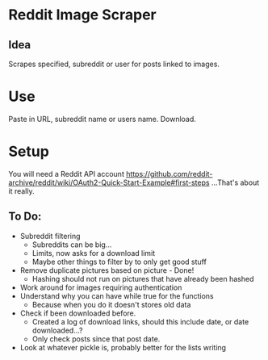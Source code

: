 # Reddit Image Scraper

## Idea

Scrapes specified, subreddit or user for posts linked to images.

# Use

Paste in URL, subreddit name or users name. Download.

# Setup

You will need a Reddit API account
https://github.com/reddit-archive/reddit/wiki/OAuth2-Quick-Start-Example#first-steps
...That's about it really.


## To Do:
- Subreddit filtering
	- Subreddits can be big...
	- Limits, now asks for a download limit
	- Maybe other things to filter by to only get good stuff
- Remove duplicate pictures based on picture - Done!
	- Hashing should not run on pictures that have already been hashed
- Work around for images requiring authentication
- Understand why you can have while true for the functions
	- Because when you do it doesn't stores old data
- Check if been downloaded before.
	- Created a log of download links, should this include date, or date downloaded...?
 	- Only check posts since that post date.
 - Look at whatever pickle is, probably better for the lists writing